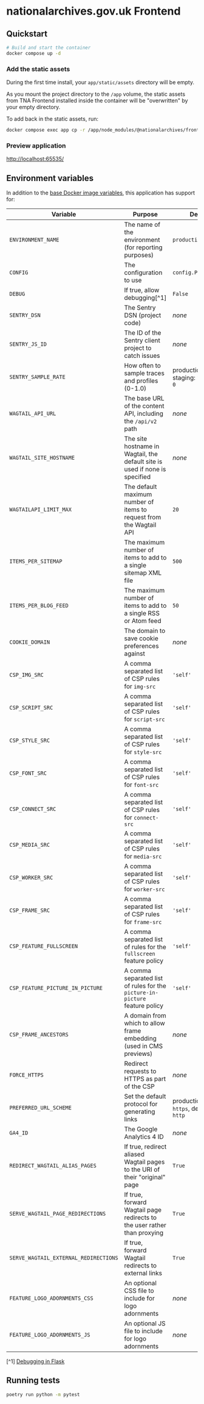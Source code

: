 # nationalarchives.gov.uk Frontend

## Quickstart

```sh
# Build and start the container
docker compose up -d
```

### Add the static assets

During the first time install, your `app/static/assets` directory will be empty.

As you mount the project directory to the `/app` volume, the static assets from TNA Frontend installed inside the container will be "overwritten" by your empty directory.

To add back in the static assets, run:

```sh
docker compose exec app cp -r /app/node_modules/@nationalarchives/frontend/nationalarchives/assets /app/app/static
```

### Preview application

<http://localhost:65535/>

## Environment variables

In addition to the [base Docker image variables](https://github.com/nationalarchives/docker/blob/main/docker/tna-python/README.md#environment-variables), this application has support for:

| Variable                              | Purpose                                                                     | Default                                       |
| ------------------------------------- | --------------------------------------------------------------------------- | --------------------------------------------- |
| `ENVIRONMENT_NAME`                    | The name of the environment (for reporting purposes)                        | `production`                                  |
| `CONFIG`                              | The configuration to use                                                    | `config.Production`                           |
| `DEBUG`                               | If true, allow debugging[^1]                                                | `False`                                       |
| `SENTRY_DSN`                          | The Sentry DSN (project code)                                               | _none_                                        |
| `SENTRY_JS_ID`                        | The ID of the Sentry client project to catch issues                         | _none_                                        |
| `SENTRY_SAMPLE_RATE`                  | How often to sample traces and profiles (0-1.0)                             | production: `0.1`, staging: `1`, develop: `0` |
| `WAGTAIL_API_URL`                     | The base URL of the content API, including the `/api/v2` path               | _none_                                        |
| `WAGTAIL_SITE_HOSTNAME`               | The site hostname in Wagtail, the default site is used if none is specified | _none_                                        |
| `WAGTAILAPI_LIMIT_MAX`                | The default maximum number of items to request from the Wagtail API         | `20`                                          |
| `ITEMS_PER_SITEMAP`                   | The maximum number of items to add to a single sitemap XML file             | `500`                                         |
| `ITEMS_PER_BLOG_FEED`                 | The maximum number of items to add to a single RSS or Atom feed             | `50`                                          |
| `COOKIE_DOMAIN`                       | The domain to save cookie preferences against                               | _none_                                        |
| `CSP_IMG_SRC`                         | A comma separated list of CSP rules for `img-src`                           | `'self'`                                      |
| `CSP_SCRIPT_SRC`                      | A comma separated list of CSP rules for `script-src`                        | `'self'`                                      |
| `CSP_STYLE_SRC`                       | A comma separated list of CSP rules for `style-src`                         | `'self'`                                      |
| `CSP_FONT_SRC`                        | A comma separated list of CSP rules for `font-src`                          | `'self'`                                      |
| `CSP_CONNECT_SRC`                     | A comma separated list of CSP rules for `connect-src`                       | `'self'`                                      |
| `CSP_MEDIA_SRC`                       | A comma separated list of CSP rules for `media-src`                         | `'self'`                                      |
| `CSP_WORKER_SRC`                      | A comma separated list of CSP rules for `worker-src`                        | `'self'`                                      |
| `CSP_FRAME_SRC`                       | A comma separated list of CSP rules for `frame-src`                         | `'self'`                                      |
| `CSP_FEATURE_FULLSCREEN`              | A comma separated list of rules for the `fullscreen` feature policy         | `'self'`                                      |
| `CSP_FEATURE_PICTURE_IN_PICTURE`      | A comma separated list of rules for the `picture-in-picture` feature policy | `'self'`                                      |
| `CSP_FRAME_ANCESTORS`                 | A domain from which to allow frame embedding (used in CMS previews)         | _none_                                        |
| `FORCE_HTTPS`                         | Redirect requests to HTTPS as part of the CSP                               | _none_                                        |
| `PREFERRED_URL_SCHEME`                | Set the default protocol for generating links                               | production/staging: `https`, develop: `http`  |
| `GA4_ID`                              | The Google Analytics 4 ID                                                   | _none_                                        |
| `REDIRECT_WAGTAIL_ALIAS_PAGES`        | If true, redirect aliased Wagtail pages to the URI of their "original" page | `True`                                        |
| `SERVE_WAGTAIL_PAGE_REDIRECTIONS`     | If true, forward Wagtail page redirects to the user rather than proxying    | `True`                                        |
| `SERVE_WAGTAIL_EXTERNAL_REDIRECTIONS` | If true, forward Wagtail redirects to external links                        | `True`                                        |
| `FEATURE_LOGO_ADORNMENTS_CSS`         | An optional CSS file to include for logo adornments                         | _none_                                        |
| `FEATURE_LOGO_ADORNMENTS_JS`          | An optional JS file to include for logo adornments                          | _none_                                        |

[^1] [Debugging in Flask](https://flask.palletsprojects.com/en/2.3.x/debugging/)

## Running tests

```sh
poetry run python -m pytest
```

